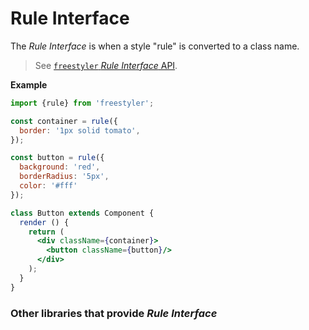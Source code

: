 # Rule Interface

The *Rule Interface* is when a style "rule" is converted to a class name.

> See [`freestyler` *Rule Interface* API](../../rule.md).

__Example__

```jsx
import {rule} from 'freestyler';

const container = rule({
  border: '1px solid tomato',
});

const button = rule({
  background: 'red',
  borderRadius: '5px',
  color: '#fff'
});

class Button extends Component {
  render () {
    return (
      <div className={container}>
        <button className={button}/>
      </div>
    );
  }
}
```

### Other libraries that provide *Rule Interface*

